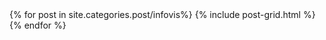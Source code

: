 
<div class="tiles">
{% for post in site.categories.post/infovis%}
  {% include post-grid.html %}
{% endfor %}
</div>